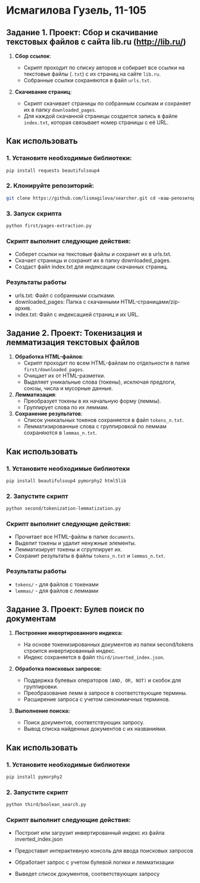 # Исмагилова Гузель, 11-105

## Задание 1. Проект: Сбор и скачивание текстовых файлов с сайта lib.ru (http://lib.ru/)

1. **Сбор ссылок**:
   - Скрипт проходит по списку авторов и собирает все ссылки на текстовые файлы (`.txt`) с их страниц на сайте `lib.ru`.
   - Собранные ссылки сохраняются в файл `urls.txt`.

2. **Скачивание страниц**:
   - Скрипт скачивает страницы по собранным ссылкам и сохраняет их в папку `downloaded_pages`.
   - Для каждой скачанной страницы создается запись в файле `index.txt`, которая связывает номер страницы с её URL.

## Как использовать

### 1. Установите необходимые библиотеки:

  ```bash
  pip install requests beautifulsoup4
  ```

### 2. Клонируйте репозиторий:

  ```bash
  git clone https://github.com/lismagilova/searcher.git cd <ваш-репозиторий>
  ```

### 3. Запуск скрипта
  
  ```bash
  python first/pages-extraction.py
  ```

### Скрипт выполнит следующие действия:

- Соберет ссылки на текстовые файлы и сохранит их в urls.txt.
- Скачает страницы и сохранит их в папку downloaded_pages.
- Создаст файл index.txt для индексации скачанных страниц.

### Результаты работы
- urls.txt: Файл с собранными ссылками.
- downloaded_pages: Папка с скачанными HTML-страницами/zip-архив.
- index.txt: Файл с индексацией страниц и их URL.

## Задание 2. Проект: Токенизация и лемматизация текстовых файлов

1. **Обработка HTML-файлов**:
   - Скрипт проходит по всем HTML-файлам по отдельности в папке `first/downloaded_pages`.
   - Очищает их от HTML-разметки.
   - Выделяет уникальные слова (токены), исключая предлоги, союзы, числа и мусорные данные.
2. **Лемматизация**:
   - Преобразует токены в их начальную форму (леммы).
   - Группирует слова по их леммам.
3. **Сохранение результатов**:
   - Список уникальных токенов сохраняется в файл `tokens_n.txt`.
   - Лемматизированные слова с группировкой по леммам сохраняются в `lemmas_n.txt`.

## Как использовать

### 1. Установите необходимые библиотеки

```bash
pip install beautifulsoup4 pymorphy2 html5lib
```

### 2. Запустите скрипт

```bash
python second/tokenization-lemmatization.py
```

### Скрипт выполнит следующие действия:

- Прочитает все HTML-файлы в папке `documents`.
- Выделит токены и удалит ненужные элементы.
- Лемматизирует токены и сгруппирует их.
- Сохранит результаты в файлы `tokens_n.txt` и `lemmas_n.txt`.

### Результаты работы

- `tokens/` - для файлов с токенами
- `lemmas/` - для файлов с леммами

## Задание 3. Проект: Булев поиск по документам
1. **Построение инвертированного индекса:**
   - На основе токенизированных документов из папки second/tokens строится инвертированный индекс.
   - Индекс сохраняется в файл `third/inverted_index.json`.

2. **Обработка поисковых запросов:**
   - Поддержка булевых операторов `(AND, OR, NOT)` и скобок для группировки.
   - Преобразование лемм в запросе в соответствующие термины.
   - Расширение запроса с учетом синонимичных терминов.

3. **Выполнение поиска:**
   - Поиск документов, соответствующих запросу.
   - Вывод списка найденных документов с их названиями.

## Как использовать
### 1. Установите необходимые библиотеки
```bash
pip install pymorphy2
```
### 2. Запустите скрипт
```bash
python third/boolean_search.py
```
### Скрипт выполнит следующие действия:
- Построит или загрузит инвертированный индекс из файла inverted_index.json

- Предоставит интерактивную консоль для ввода поисковых запросов

- Обработает запрос с учетом булевой логики и лемматизации

- Выведет список документов, соответствующих запросу